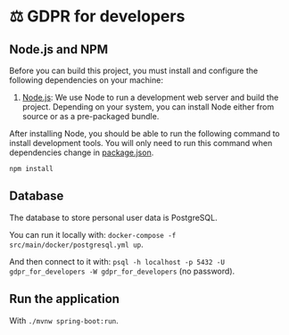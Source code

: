 # ⚖️ GDPR for developers

## Node.js and NPM

Before you can build this project, you must install and configure the following dependencies on your machine:

1. [Node.js](https://nodejs.org/): We use Node to run a development web server and build the project.
   Depending on your system, you can install Node either from source or as a pre-packaged bundle.

After installing Node, you should be able to run the following command to install development tools.
You will only need to run this command when dependencies change in [package.json](package.json).

```
npm install
```

## Database

The database to store personal user data is PostgreSQL.

You can run it locally with: `docker-compose -f src/main/docker/postgresql.yml up`.

And then connect to it with: `psql -h localhost -p 5432 -U gdpr_for_developers -W gdpr_for_developers` (no password).

## Run the application

With `./mvnw spring-boot:run`.

<!-- jhipster-needle-readme -->
